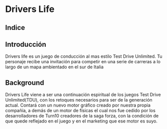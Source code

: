 # Drivers Life

## Indice

## Introducción
Drivers life es un juego de conducción al mas estilo Test Drive Unlimited. Tu personaje recibe una invitación para competir en una serie de carreras a lo largo de un mapa ambientado en el sur de Italia

## Background
Drivers Life viene a ser una continuación espiritual de los juegos Test Drive Unlimited(TDU), con los retoques necesarios para ser de la generación actual. Contará con un nuevo motor gráfico creado por nuestra propia compañía, a demás de un motor de físicas el cual nos fue cedido por los desarrolladores de Turn10 creadores de la saga forza, con la condición de que quede reflejado en el juego y en el marketing que ese motor es suyo. 